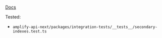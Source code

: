 [Docs](https://docs.amplify.aws/react/build-a-backend/data/data-modeling/secondary-index/)

Tested:

- `amplify-api-next/packages/integration-tests/__tests__/secondary-indexes.test.ts`
